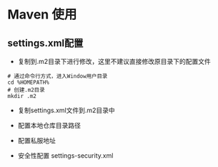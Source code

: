 # Maven 使用

## settings.xml配置

* 复制到.m2目录下进行修改，这里不建议直接修改原目录下的配置文件
```
# 通过命令行方式，进入Window用户目录
cd %HOMEPATH%
# 创建.m2目录
mkdir .m2
```
* 复制settings.xml文件到.m2目录中

* 配置本地仓库目录路径

* 配置私服地址

* 安全性配置 settings-security.xml


